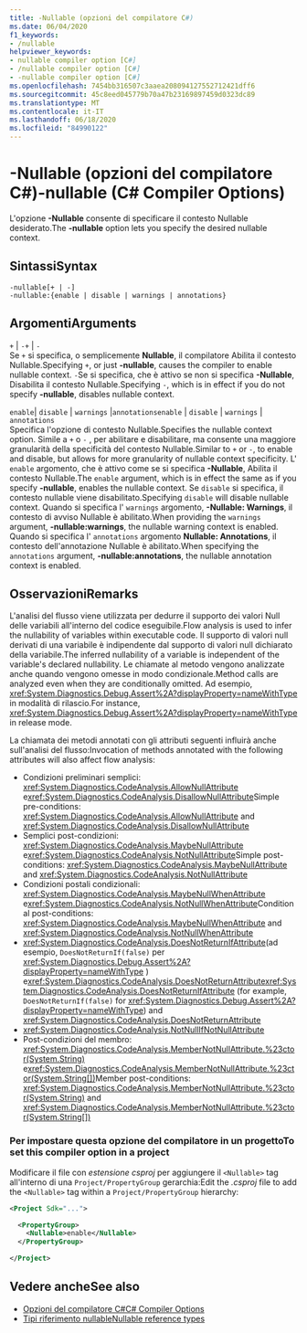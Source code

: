 ```yaml
---
title: -Nullable (opzioni del compilatore C#)
ms.date: 06/04/2020
f1_keywords:
- /nullable
helpviewer_keywords:
- nullable compiler option [C#]
- /nullable compiler option [C#]
- -nullable compiler option [C#]
ms.openlocfilehash: 7454bb316507c3aaea208094127552712421dff6
ms.sourcegitcommit: 45c8eed045779b70a47b23169897459d0323dc89
ms.translationtype: MT
ms.contentlocale: it-IT
ms.lasthandoff: 06/18/2020
ms.locfileid: "84990122"
---
```

# <a name="-nullable-c-compiler-options"></a><span data-ttu-id="3e1b1-102">-Nullable (opzioni del compilatore C#)</span><span class="sxs-lookup"><span data-stu-id="3e1b1-102">-nullable (C# Compiler Options)</span></span>

<span data-ttu-id="3e1b1-103">L'opzione **-Nullable** consente di specificare il contesto Nullable desiderato.</span><span class="sxs-lookup"><span data-stu-id="3e1b1-103">The **-nullable** option lets you specify the desired nullable context.</span></span>

## <a name="syntax"></a><span data-ttu-id="3e1b1-104">Sintassi</span><span class="sxs-lookup"><span data-stu-id="3e1b1-104">Syntax</span></span>

```console
-nullable[+ | -]
-nullable:{enable | disable | warnings | annotations}
```

## <a name="arguments"></a><span data-ttu-id="3e1b1-105">Argomenti</span><span class="sxs-lookup"><span data-stu-id="3e1b1-105">Arguments</span></span>

<span data-ttu-id="3e1b1-106">`+` &#124; `-`</span><span class="sxs-lookup"><span data-stu-id="3e1b1-106">`+` &#124; `-`</span></span>  
<span data-ttu-id="3e1b1-107">Se `+` si specifica, o semplicemente **Nullable**, il compilatore Abilita il contesto Nullable.</span><span class="sxs-lookup"><span data-stu-id="3e1b1-107">Specifying `+`, or just **-nullable**, causes the compiler to enable nullable context.</span></span> <span data-ttu-id="3e1b1-108">`-`Se si specifica, che è attivo se non si specifica **-Nullable**, Disabilita il contesto Nullable.</span><span class="sxs-lookup"><span data-stu-id="3e1b1-108">Specifying `-`, which is in effect if you do not specify **-nullable**, disables nullable context.</span></span>

<span data-ttu-id="3e1b1-109">`enable`&#124; `disable` &#124; `warnings` &#124;`annotations`</span><span class="sxs-lookup"><span data-stu-id="3e1b1-109">`enable` &#124; `disable` &#124; `warnings` &#124; `annotations`</span></span>  
<span data-ttu-id="3e1b1-110">Specifica l'opzione di contesto Nullable.</span><span class="sxs-lookup"><span data-stu-id="3e1b1-110">Specifies the nullable context option.</span></span> <span data-ttu-id="3e1b1-111">Simile a `+` o `-` , per abilitare e disabilitare, ma consente una maggiore granularità della specificità del contesto Nullable.</span><span class="sxs-lookup"><span data-stu-id="3e1b1-111">Similar to `+` or `-`, to enable and disable, but allows for more granularity of nullable context specificity.</span></span> <span data-ttu-id="3e1b1-112">L' `enable` argomento, che è attivo come se si specifica **-Nullable**, Abilita il contesto Nullable.</span><span class="sxs-lookup"><span data-stu-id="3e1b1-112">The `enable` argument, which is in effect the same as if you specify **-nullable**, enables the nullable context.</span></span> <span data-ttu-id="3e1b1-113">Se `disable` si specifica, il contesto nullable viene disabilitato.</span><span class="sxs-lookup"><span data-stu-id="3e1b1-113">Specifying `disable` will disable nullable context.</span></span> <span data-ttu-id="3e1b1-114">Quando si specifica l' `warnings` argomento, **-Nullable: Warnings**, il contesto di avviso Nullable è abilitato.</span><span class="sxs-lookup"><span data-stu-id="3e1b1-114">When providing the `warnings` argument, **-nullable:warnings**, the nullable warning context is enabled.</span></span> <span data-ttu-id="3e1b1-115">Quando si specifica l' `annotations` argomento **Nullable: Annotations**, il contesto dell'annotazione Nullable è abilitato.</span><span class="sxs-lookup"><span data-stu-id="3e1b1-115">When specifying the `annotations` argument, **-nullable:annotations**, the nullable annotation context is enabled.</span></span>

## <a name="remarks"></a><span data-ttu-id="3e1b1-116">Osservazioni</span><span class="sxs-lookup"><span data-stu-id="3e1b1-116">Remarks</span></span>

<span data-ttu-id="3e1b1-117">L'analisi del flusso viene utilizzata per dedurre il supporto dei valori Null delle variabili all'interno del codice eseguibile.</span><span class="sxs-lookup"><span data-stu-id="3e1b1-117">Flow analysis is used to infer the nullability of variables within executable code.</span></span> <span data-ttu-id="3e1b1-118">Il supporto di valori null derivati di una variabile è indipendente dal supporto di valori null dichiarato della variabile.</span><span class="sxs-lookup"><span data-stu-id="3e1b1-118">The inferred nullability of a variable is independent of the variable's declared nullability.</span></span> <span data-ttu-id="3e1b1-119">Le chiamate al metodo vengono analizzate anche quando vengono omesse in modo condizionale.</span><span class="sxs-lookup"><span data-stu-id="3e1b1-119">Method calls are analyzed even when they are conditionally omitted.</span></span> <span data-ttu-id="3e1b1-120">Ad esempio, <xref:System.Diagnostics.Debug.Assert%2A?displayProperty=nameWithType> in modalità di rilascio.</span><span class="sxs-lookup"><span data-stu-id="3e1b1-120">For instance, <xref:System.Diagnostics.Debug.Assert%2A?displayProperty=nameWithType> in release mode.</span></span>

<span data-ttu-id="3e1b1-121">La chiamata dei metodi annotati con gli attributi seguenti influirà anche sull'analisi del flusso:</span><span class="sxs-lookup"><span data-stu-id="3e1b1-121">Invocation of methods annotated with the following attributes will also affect flow analysis:</span></span>

- <span data-ttu-id="3e1b1-122">Condizioni preliminari semplici: <xref:System.Diagnostics.CodeAnalysis.AllowNullAttribute> e<xref:System.Diagnostics.CodeAnalysis.DisallowNullAttribute></span><span class="sxs-lookup"><span data-stu-id="3e1b1-122">Simple pre-conditions: <xref:System.Diagnostics.CodeAnalysis.AllowNullAttribute> and <xref:System.Diagnostics.CodeAnalysis.DisallowNullAttribute></span></span>
- <span data-ttu-id="3e1b1-123">Semplici post-condizioni: <xref:System.Diagnostics.CodeAnalysis.MaybeNullAttribute> e<xref:System.Diagnostics.CodeAnalysis.NotNullAttribute></span><span class="sxs-lookup"><span data-stu-id="3e1b1-123">Simple post-conditions: <xref:System.Diagnostics.CodeAnalysis.MaybeNullAttribute> and <xref:System.Diagnostics.CodeAnalysis.NotNullAttribute></span></span>
- <span data-ttu-id="3e1b1-124">Condizioni postali condizionali: <xref:System.Diagnostics.CodeAnalysis.MaybeNullWhenAttribute> e<xref:System.Diagnostics.CodeAnalysis.NotNullWhenAttribute></span><span class="sxs-lookup"><span data-stu-id="3e1b1-124">Conditional post-conditions: <xref:System.Diagnostics.CodeAnalysis.MaybeNullWhenAttribute> and <xref:System.Diagnostics.CodeAnalysis.NotNullWhenAttribute></span></span>
- <span data-ttu-id="3e1b1-125"><xref:System.Diagnostics.CodeAnalysis.DoesNotReturnIfAttribute>(ad esempio, `DoesNotReturnIf(false)` per <xref:System.Diagnostics.Debug.Assert%2A?displayProperty=nameWithType> ) e<xref:System.Diagnostics.CodeAnalysis.DoesNotReturnAttribute></span><span class="sxs-lookup"><span data-stu-id="3e1b1-125"><xref:System.Diagnostics.CodeAnalysis.DoesNotReturnIfAttribute> (for example, `DoesNotReturnIf(false)` for <xref:System.Diagnostics.Debug.Assert%2A?displayProperty=nameWithType>) and <xref:System.Diagnostics.CodeAnalysis.DoesNotReturnAttribute></span></span>
- <xref:System.Diagnostics.CodeAnalysis.NotNullIfNotNullAttribute>
- <span data-ttu-id="3e1b1-126">Post-condizioni del membro: <xref:System.Diagnostics.CodeAnalysis.MemberNotNullAttribute.%23ctor(System.String)> e<xref:System.Diagnostics.CodeAnalysis.MemberNotNullAttribute.%23ctor(System.String[])></span><span class="sxs-lookup"><span data-stu-id="3e1b1-126">Member post-conditions: <xref:System.Diagnostics.CodeAnalysis.MemberNotNullAttribute.%23ctor(System.String)> and <xref:System.Diagnostics.CodeAnalysis.MemberNotNullAttribute.%23ctor(System.String[])></span></span>

### <a name="to-set-this-compiler-option-in-a-project"></a><span data-ttu-id="3e1b1-127">Per impostare questa opzione del compilatore in un progetto</span><span class="sxs-lookup"><span data-stu-id="3e1b1-127">To set this compiler option in a project</span></span>

<span data-ttu-id="3e1b1-128">Modificare il file con *estensione csproj* per aggiungere il `<Nullable>` tag all'interno di una `Project/PropertyGroup` gerarchia:</span><span class="sxs-lookup"><span data-stu-id="3e1b1-128">Edit the *.csproj* file to add the `<Nullable>` tag within a `Project/PropertyGroup` hierarchy:</span></span>

```xml
<Project Sdk="...">

  <PropertyGroup>
    <Nullable>enable</Nullable>
  </PropertyGroup>

</Project>
```

## <a name="see-also"></a><span data-ttu-id="3e1b1-129">Vedere anche</span><span class="sxs-lookup"><span data-stu-id="3e1b1-129">See also</span></span>

- [<span data-ttu-id="3e1b1-130">Opzioni del compilatore C#</span><span class="sxs-lookup"><span data-stu-id="3e1b1-130">C# Compiler Options</span></span>](./index.md)
- [<span data-ttu-id="3e1b1-131">Tipi riferimento nullable</span><span class="sxs-lookup"><span data-stu-id="3e1b1-131">Nullable reference types</span></span>](../../nullable-references.md)
